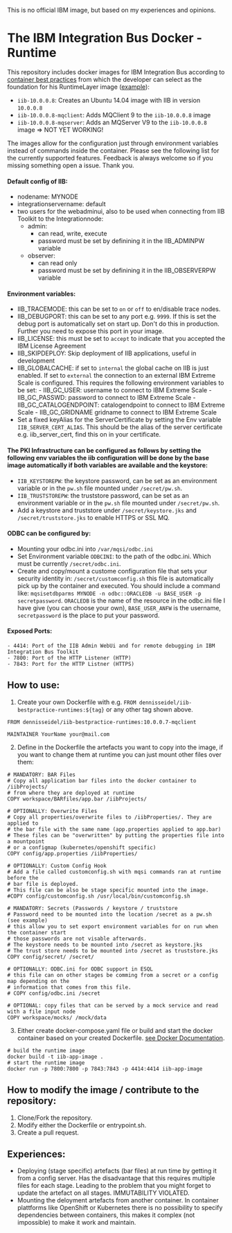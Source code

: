 This is no official IBM image, but based on my experiences and opinions.

# The IBM Integration Bus Docker - Runtime

This repository includes docker images for IBM Integration Bus according to [container best practices](http://developers.redhat.com/blog/2016/02/24/10-things-to-avoid-in-docker-containers/) 
from which the developer can select as the foundation for his RuntimeLayer image ([example](https://github.com/dennisseidel/iib-bestpractice-applications-template)):
- `iib-10.0.0.8`: Creates an Ubuntu 14.04 image with IIB in version `10.0.0.8`  
- `iib-10.0.0.8-mqclient`: Adds MQClient 9 to the `iib-10.0.0.8` image
- `iib-10.0.0.8-mqserver`: Adds an MQServer V9 to the `iib-10.0.0.8` image => NOT YET WORKING!

The images allow for the configuration just through environment variables instead of commands inside the container. Please see the following list for the currently supported features.
Feedback is always welcome so if you missing something open a issue. Thank you.

#### Default config of IIB:
  - nodename: MYNODE
  - integrationservername: default
  - two users for the webadminui, also to be used when connecting from IIB Toolkit to the Integrationnode:
    - admin:
      - can read, write, execute
      - password must be set by definining it in the IIB_ADMINPW variable
    - observer:
      - can read only
      - password must be set by definining it in the IIB_OBSERVERPW variable

#### Environment variables:
- IIB_TRACEMODE: this can be set to `on` or `off` to en/disable trace nodes.
- IIB_DEBUGPORT: this can be set to any port e.g. `9999`. If this is set the debug port is automatically set on start up. Don't do this in production. Further you need to expose this port in your image.  
- IIB_LICENSE: this must be set to `accept` to indicate that you accepted the IBM License Agreement
- IIB_SKIPDEPLOY: Skip deployment of IIB applications, useful in development
- IIB_GLOBALCACHE: if set to `internal` the global cache on IIB is just enabled. If set to `external` the connection to an external IBM Extreme Scale is configured. This requires the following environment variables to be set:
      - IIB_GC_USER: username to connect to IBM Extreme Scale
      - IIB_GC_PASSWD: password to connect to IBM Extreme Scale
      - IIB_GC_CATALOGENDPOINT: catalogendpoint to connect to IBM Extreme Scale
      - IIB_GC_GRIDNAME gridname to connect to IBM Extreme Scale
- Set a fixed keyAlias for the ServerCertificate by setting the Env variable `IIB_SERVER_CERT_ALIAS`. This should be the alias of the server certificate e.g. iib_server_cert, find this on in your certificate. 

#### The PKI Infrastructure can be configured as follows by setting the following env variables the iib configuration will be done by the base image automatically if both variables are available and the keystore:
- `IIB_KEYSTOREPW`: the keystore password, can be set as an environment variable or in the `pw.sh` file mounted under `/secret/pw.sh`.
- `IIB_TRUSTSTOREPW`: the truststore password, can be set as an environment variable or in the `pw.sh` file mounted under `/secret/pw.sh`.
- Add a keystore and truststore under `/secret/keystore.jks` and `/secret/truststore.jks` to enable HTTPS or SSL MQ.

#### ODBC can be configured by: 
- Mounting your odbc.ini into `/var/mqsi/odbc.ini`
- Set Environment variable `ODBCINI`: to the path of the odbc.ini. Which must be currently `/secret/odbc.ini`.
- Create and copy/mount a custome configuration file that sets your security identity in: `/secret/customconfig.sh` this file is automatically pick up by the container and executed. You should include a command like: `mqsisetdbparms MYNODE -n odbc::ORACLEDB -u BASE_USER -p secretpassword`. `ORACLEDB` is the name of the resource in the odbc.ini file I have give (you can choose your own), `BASE_USER_ANFW` is the username, `secretpassword` is the place to put your password.

#### Exposed Ports:
    - 4414: Port of the IIB Admin WebUi and for remote debugging in IBM Integration Bus Toolkit
    - 7800: Port of the HTTP Listener (HTTP)
    - 7843: Port for the HTTP Listner (HTTPS) 

## How to use:

1. Create your own Dockerfile with e.g. `FROM dennisseidel/iib-bestpractice-runtimes:${tag}` or any other tag shown above.

```
FROM dennisseidel/iib-bestpractice-runtimes:10.0.0.7-mqclient

MAINTAINER YourName your@mail.com
```

2. Define in the Dockerfile the artefacts you want to copy into the image, if you want to change them at runtime you can just mount other files over them: 

```
# MANDATORY: BAR Files
# Copy all application bar files into the docker container to /iibProjects/
# from where they are deployed at runtime
COPY workspace/BARfiles/app.bar /iibProjects/

# OPTIONALLY: Overwrite Files
# Copy all properties/overwrite files to /iibProperties/. They are applied to
# the bar file with the same name (app.properties applied to app.bar)
# These files can be "overwritten" by putting the properties file into a mountpoint
# or a configmap (kubernetes/openshift specific)
COPY config/app.properties /iibProperties/

# OPTIONALLY: Custom Config Hook
# Add a file called customconfig.sh with mqsi commands ran at runtime before the
# bar file is deployed.
# This file can be also be stage specific mounted into the image.
#COPY config/customconfig.sh /usr/local/bin/customconfig.sh

# MANDATORY: Secrets (Passwords / keystore / truststore
# Password need to be mounted into the location /secret as a pw.sh (see example)
# this allow you to set export environment variables for on run when the container start
# those passwords are not visable afterwards.
# The keystore needs to be mounted into /secret as keystore.jks
# The trust store needs to be mounted into /secret as truststore.jks
COPY config/secret/ /secret/

# OPTIONALLY: ODBC.ini for ODBC support in ESQL
# this file can on other stages be comming from a secret or a config map depending on the
# information that comes from this file.
# COPY config/odbc.ini /secret

# OPTIONAL: copy files that can be served by a mock service and read with a file input node
COPY workspace/mocks/ /mock/data
```
3. Either create docker-compose.yaml file or build and start the docker container based on your created Dockerfile. [see Docker Documentation](https://docs.docker.com/get-started/part2/#build-the-app). 

```
# build the runtime image
docker build -t iib-app-image .
# start the runtime image
docker run -p 7800:7800 -p 7843:7843 -p 4414:4414 iib-app-image
```

## How to modify the image / contribute to the repository: 
1. Clone/Fork the repository.
2. Modify either the Dockerfile or entrypoint.sh.
3. Create a pull request.

## Experiences:
- Deploying (stage specific) artefacts (bar files) at run time by getting it from a config server. Has the disadvantage that this requires multiple files for each stage. Leading to the problem that you might forget to update the artefact on all stages. IMMUTABILITY VIOLATED.
- Mounting the deloyment artefacts from another container. In container plattforms like OpenShift or Kubernetes there is no possibility to specify dependencies between containers, this makes it complex (not impossible) to make it work and maintain.
